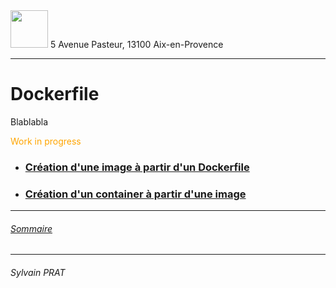 <img style="height: 60px;" src="http://www.lpl-aix.fr/wp-content/uploads/2018/04/LPL_240_180.jpg" />
5 Avenue Pasteur, 13100 Aix-en-Provence

***

# Dockerfile

Blablabla
<div style='color: orange'>Work in progress</div>

- ### <a href="https://github.com/sylvain-prat/DocDocker/blob/master/Dockerfile/Creation_Image.md">Création d'une image à partir d'un Dockerfile</a>

- ### <a href="https://github.com/sylvain-prat/DocDocker/blob/master/Dockerfile/Creation_Container.md">Création d'un container à partir d'une image</a>

---
###### <a href="https://github.com/sylvain-prat/DocDocker/blob/master/README.md">Sommaire</a>

---
###### Sylvain PRAT
